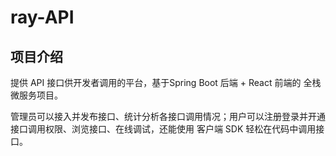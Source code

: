 # ray-API
## 项目介绍

提供 API 接口供开发者调用的平台，基于Spring Boot 后端 + React 前端的 全栈微服务项目。

管理员可以接入并发布接口、统计分析各接口调用情况；用户可以注册登录并开通接口调用权限、浏览接口、在线调试，还能使用 客户端 SDK 轻松在代码中调用接口。

